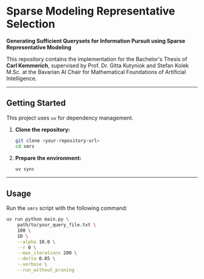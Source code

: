 # Sparse Modeling Representative Selection

**Generating Sufficient Querysets for Information Pursuit using Sparse Representative Modeling**

This repository contains the implementation for the Bachelor's Thesis of **Carl Kemmerich**, supervised by Prof. Dr. Gitta Kutyniok and Stefan Kolek M.Sc. at the Bavarian AI Chair for Mathematical Foundations of Artificial Intelligence.

---

## Getting Started

This project uses `uv` for dependency management.

1.  **Clone the repository:**
    ```bash
    git clone <your-repository-url>
    cd smrs
    ```
2.  **Prepare the environment:**
    ```bash
    uv sync
    ```

---

## Usage

Run the `smrs` script with the following command:

```bash
uv run python main.py \
    path/to/your_query_file.txt \
    100 \
    10 \
    --alpha 10.0 \
    --r 0 \
    --max_iterations 200 \
    --delta 0.05 \
    --verbose \
    --run_without_pruning
